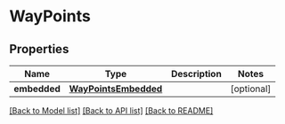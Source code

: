 # WayPoints

## Properties
Name | Type | Description | Notes
------------ | ------------- | ------------- | -------------
**embedded** | [**WayPointsEmbedded**](WayPointsEmbedded.md) |  | [optional] 

[[Back to Model list]](../README.md#documentation-for-models) [[Back to API list]](../README.md#documentation-for-api-endpoints) [[Back to README]](../README.md)


